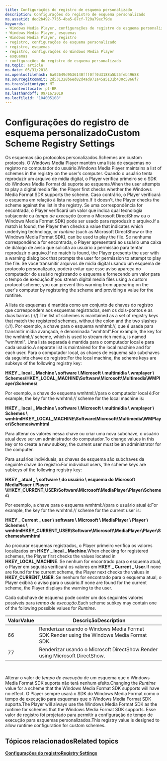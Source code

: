 ```yaml
---
title: Configurações do registro de esquema personalizado
description: Configurações do registro de esquema personalizado
ms.assetid: ded2b492-7755-4ba5-87cf-720a79ec79de
keywords:
- Windows Media Player, configurações de registro de esquema personalizado
- Windows Media Player, esquemas
- Windows Media Player, registro
- registro, configurações de esquema personalizado
- registro, esquemas
- registro, configurações do Windows Media Player
- esquemas
- configurações do registro de esquema personalizado
ms.topic: article
ms.date: 05/31/2018
ms.openlocfilehash: 6a02649d9536140fff0ff0d3188a5b25feb49688
ms.sourcegitcommit: 2d531328b6ed82d4ad971a45a5131b430c5866f7
ms.translationtype: MT
ms.contentlocale: pt-BR
ms.lasthandoff: 09/16/2019
ms.locfileid: "104005108"
---
```

# <a name="custom-scheme-registry-settings"></a><span data-ttu-id="336d0-111">Configurações do registro de esquema personalizado</span><span class="sxs-lookup"><span data-stu-id="336d0-111">Custom Scheme Registry Settings</span></span>

<span data-ttu-id="336d0-112">Os esquemas são protocolos personalizados.</span><span class="sxs-lookup"><span data-stu-id="336d0-112">Schemes are custom protocols.</span></span> <span data-ttu-id="336d0-113">O Windows Media Player mantém uma lista de esquemas no registro no computador do usuário.</span><span class="sxs-lookup"><span data-stu-id="336d0-113">Windows Media Player maintains a list of schemes in the registry on the user's computer.</span></span> <span data-ttu-id="336d0-114">Quando o usuário tenta reproduzir um arquivo de mídia digital, o Player verifica primeiro se o SDK do Windows Media Format dá suporte ao esquema.</span><span class="sxs-lookup"><span data-stu-id="336d0-114">When the user attempts to play a digital media file, the Player first checks whether the Windows Media Format SDK supports the scheme.</span></span> <span data-ttu-id="336d0-115">Caso contrário, o Player verificará o esquema em relação à lista no registro.</span><span class="sxs-lookup"><span data-stu-id="336d0-115">If it doesn't, the Player checks the scheme against the list in the registry.</span></span> <span data-ttu-id="336d0-116">Se uma correspondência for encontrada, o Player verificará um valor que indica qual tecnologia subjacente ou *tempo de execução* (como o Microsoft DirectShow ou o Windows Media Format SDK) pode ser usado para reproduzir o arquivo.</span><span class="sxs-lookup"><span data-stu-id="336d0-116">If a match is found, the Player then checks a value that indicates which underlying technology, or *runtime* (such as Microsoft DirectShow or the Windows Media Format SDK), can be used to play the file.</span></span> <span data-ttu-id="336d0-117">Se nenhuma correspondência for encontrada, o Player apresentará ao usuário uma caixa de diálogo de aviso que solicita ao usuário a permissão para tentar reproduzir o arquivo.</span><span class="sxs-lookup"><span data-stu-id="336d0-117">If no match is found, the Player presents the user with a warning dialog box that prompts the user for permission to attempt to play the file.</span></span> <span data-ttu-id="336d0-118">Se você transmitir arquivos de mídia digital usando um esquema de protocolo personalizado, poderá evitar que esse aviso apareça no computador do usuário registrando o esquema e fornecendo um valor para o tempo de execução.</span><span class="sxs-lookup"><span data-stu-id="336d0-118">If you stream digital media files using a custom protocol scheme, you can prevent this warning from appearing on the user's computer by registering the scheme and providing a value for the runtime.</span></span>

<span data-ttu-id="336d0-119">A lista de esquemas é mantida como um conjunto de chaves do registro que correspondem aos esquemas registrados, sem os dois-pontos e as duas barras (://).</span><span class="sxs-lookup"><span data-stu-id="336d0-119">The list of schemes is maintained as a set of registry keys that match the registered schemes, without the colon and the two slashes (://).</span></span> <span data-ttu-id="336d0-120">Por exemplo, a chave para o esquema wmhtml://, que é usada para transmitir mídia avançada, é denominada "wmhtml".</span><span class="sxs-lookup"><span data-stu-id="336d0-120">For example, the key for the wmhtml:// scheme, which is used to stream rich media, is named "wmhtml".</span></span> <span data-ttu-id="336d0-121">Uma lista separada é mantida para o computador local e para cada usuário.</span><span class="sxs-lookup"><span data-stu-id="336d0-121">A separate list is maintained for the local machine and for each user.</span></span> <span data-ttu-id="336d0-122">Para o computador local, as chaves de esquema são subchaves da seguinte chave do registro:</span><span class="sxs-lookup"><span data-stu-id="336d0-122">For the local machine, the scheme keys are subkeys of the following registry key:</span></span>

<span data-ttu-id="336d0-123">**HKEY \_ local \_ Machine \\ software \\ Microsoft \\ multimídia \\ wmplayer \\ Schemes\\**</span><span class="sxs-lookup"><span data-stu-id="336d0-123">**HKEY\_LOCAL\_MACHINE\\Software\\Microsoft\\Multimedia\\WMPlayer\\Schemes\\**</span></span>

<span data-ttu-id="336d0-124">Por exemplo, a chave do esquema wmhtml://para o computador local é:</span><span class="sxs-lookup"><span data-stu-id="336d0-124">For example, the key for the wmhtml:// scheme for the local machine is:</span></span>

<span data-ttu-id="336d0-125">**HKEY \_ local \_ Machine \\ software \\ Microsoft \\ multimídia \\ wmplayer \\ Schemes \\ wmhtml**</span><span class="sxs-lookup"><span data-stu-id="336d0-125">**HKEY\_LOCAL\_MACHINE\\Software\\Microsoft\\Multimedia\\WMPlayer\\Schemes\\wmhtml**</span></span>

<span data-ttu-id="336d0-126">Para alterar os valores nessa chave ou criar uma nova subchave, o usuário atual deve ser um administrador do computador.</span><span class="sxs-lookup"><span data-stu-id="336d0-126">To change values in this key or to create a new subkey, the current user must be an administrator for the computer.</span></span>

<span data-ttu-id="336d0-127">Para usuários individuais, as chaves de esquema são subchaves da seguinte chave do registro:</span><span class="sxs-lookup"><span data-stu-id="336d0-127">For individual users, the scheme keys are subkeys of the following registry key:</span></span>

<span data-ttu-id="336d0-128">**HKEY \_ atual \_ \\ software \\ do usuário \\ esquema do Microsoft MediaPlayer \\ Player \\\\**</span><span class="sxs-lookup"><span data-stu-id="336d0-128">**HKEY\_CURRENT\_USER\\Software\\Microsoft\\MediaPlayer\\Player\\Schemes\\**</span></span>

<span data-ttu-id="336d0-129">Por exemplo, a chave para o esquema wmhtml://para o usuário atual é:</span><span class="sxs-lookup"><span data-stu-id="336d0-129">For example, the key for the wmhtml:// scheme for the current user is:</span></span>

<span data-ttu-id="336d0-130">**HKEY \_ Current \_ user \\ software \\ Microsoft \\ MediaPlayer \\ Player \\ Schemes \\ wmhtml**</span><span class="sxs-lookup"><span data-stu-id="336d0-130">**HKEY\_CURRENT\_USER\\Software\\Microsoft\\MediaPlayer\\Player\\Schemes\\wmhtml**</span></span>

<span data-ttu-id="336d0-131">Ao procurar esquemas registrados, o Player primeiro verifica os valores localizados em **HKEY \_ local \_ Machine**.</span><span class="sxs-lookup"><span data-stu-id="336d0-131">When checking for registered schemes, the Player first checks the values located in **HKEY\_LOCAL\_MACHINE**.</span></span> <span data-ttu-id="336d0-132">Se nenhum for encontrado para o esquema atual, o Player em seguida verificará os valores em **HKEY \_ Current \_ User**.</span><span class="sxs-lookup"><span data-stu-id="336d0-132">If none are found for the current scheme, the Player next checks the values in **HKEY\_CURRENT\_USER**.</span></span> <span data-ttu-id="336d0-133">Se nenhum for encontrado para o esquema atual, o Player exibirá o aviso para o usuário.</span><span class="sxs-lookup"><span data-stu-id="336d0-133">If none are found for the current scheme, the Player displays the warning to the user.</span></span>

<span data-ttu-id="336d0-134">Cada subchave de esquema pode conter um dos seguintes valores possíveis para *tempo de execução*.</span><span class="sxs-lookup"><span data-stu-id="336d0-134">Each scheme subkey may contain one of the following possible values for *Runtime*.</span></span>



| <span data-ttu-id="336d0-135">Valor</span><span class="sxs-lookup"><span data-stu-id="336d0-135">Value</span></span> | <span data-ttu-id="336d0-136">Descrição</span><span class="sxs-lookup"><span data-stu-id="336d0-136">Description</span></span>                                |
|-------|--------------------------------------------|
| <span data-ttu-id="336d0-137">6</span><span class="sxs-lookup"><span data-stu-id="336d0-137">6</span></span>     | <span data-ttu-id="336d0-138">Renderizar usando o Windows Media Format SDK.</span><span class="sxs-lookup"><span data-stu-id="336d0-138">Render using the Windows Media Format SDK.</span></span> |
| <span data-ttu-id="336d0-139">7</span><span class="sxs-lookup"><span data-stu-id="336d0-139">7</span></span>     | <span data-ttu-id="336d0-140">Renderizar usando o Microsoft DirectShow.</span><span class="sxs-lookup"><span data-stu-id="336d0-140">Render using Microsoft DirectShow.</span></span>         |



 

<span data-ttu-id="336d0-141">Alterar o valor de *tempo de execução* de um esquema que o Windows Media Format SDK suporta não terá nenhum efeito.</span><span class="sxs-lookup"><span data-stu-id="336d0-141">Changing the *Runtime* value for a scheme that the Windows Media Format SDK supports will have no effect.</span></span> <span data-ttu-id="336d0-142">O Player sempre usará o SDK do Windows Media Format como o tempo de execução para esquemas que o Windows Media Format SDK suporta.</span><span class="sxs-lookup"><span data-stu-id="336d0-142">The Player will always use the Windows Media Format SDK as the runtime for schemes that the Windows Media Format SDK supports.</span></span> <span data-ttu-id="336d0-143">Esse valor de registro foi projetado para permitir a configuração de tempo de execução para esquemas personalizados.</span><span class="sxs-lookup"><span data-stu-id="336d0-143">This registry value is designed to allow runtime configuration for custom schemes.</span></span>

## <a name="related-topics"></a><span data-ttu-id="336d0-144">Tópicos relacionados</span><span class="sxs-lookup"><span data-stu-id="336d0-144">Related topics</span></span>

<dl> <dt>

[<span data-ttu-id="336d0-145">**Configurações do registro**</span><span class="sxs-lookup"><span data-stu-id="336d0-145">**Registry Settings**</span></span>](registry-settings.md)
</dt> </dl>

 

 




